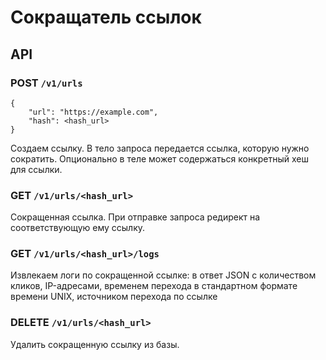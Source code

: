 # Сокращатель ссылок

## API

### POST `/v1/urls`
```
{
    "url": "https://example.com",
    "hash": <hash_url>
}
```
Создаем ссылку. В тело запроса передается ссылка, которую нужно сократить. Опционально в теле может содержаться конкретный хеш для ссылки.

### GET `/v1/urls/<hash_url>`
Сокращенная ссылка. При отправке запроса редирект на соответствующую ему ссылку.

### GET `/v1/urls/<hash_url>/logs`
Извлекаем логи по сокращенной ссылке: в ответ JSON с количеством кликов, IP-адресами, временем перехода в стандартном формате времени UNIX, источником перехода по ссылке

### DELETE `/v1/urls/<hash_url>`
Удалить сокращенную ссылку из базы.



